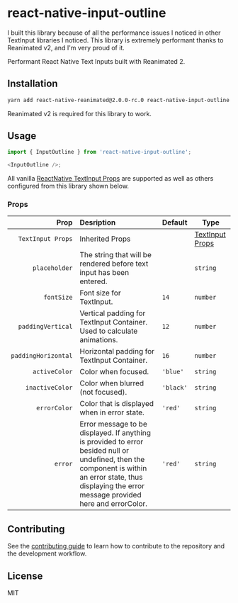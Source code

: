 # react-native-input-outline

I built this library because of all the performance issues I noticed in other TextInput libraries I noticed.
This library is extremely performant thanks to Reanimated v2, and I'm very proud of it.

Performant React Native Text Inputs built with Reanimated 2.

## Installation

```sh
yarn add react-native-reanimated@2.0.0-rc.0 react-native-input-outline
```

Reanimated v2 is required for this library to work.

## Usage

```js
import { InputOutline } from 'react-native-input-outline';

<InputOutline />;
```

All vanilla [ReactNative TextInput Props](https://reactnative.dev/docs/textinput#props) are supported as well as others configured from this library shown below.

### Props

|                Prop | Desription                                                                                                                                                                                              | Default   | Type                                                            |
| ------------------: | :------------------------------------------------------------------------------------------------------------------------------------------------------------------------------------------------------ | --------- | --------------------------------------------------------------- |
|   `TextInput Props` | Inherited Props                                                                                                                                                                                         |           | [TextInput Props](https://reactnative.dev/docs/textinput#props) |
|       `placeholder` | The string that will be rendered before text input has been entered.                                                                                                                                    |           | `string`                                                        |
|          `fontSize` | Font size for TextInput.                                                                                                                                                                                | `14`      | `number`                                                        |
|   `paddingVertical` | Vertical padding for TextInput Container. Used to calculate animations.                                                                                                                                 | `12`      | `number`                                                        |
| `paddingHorizontal` | Horizontal padding for TextInput Container.                                                                                                                                                             | `16`      | `number`                                                        |
|       `activeColor` | Color when focused.                                                                                                                                                                                     | `'blue'`  | `string`                                                        |
|     `inactiveColor` | Color when blurred (not focused).                                                                                                                                                                       | `'black'` | `string`                                                        |
|        `errorColor` | Color that is displayed when in error state.                                                                                                                                                            | `'red'`   | `string`                                                        |
|             `error` | Error message to be displayed. If anything is provided to error besided null or undefined, then the component is within an error state, thus displaying the error message provided here and errorColor. | `'red'`   | `string`                                                        |

## Contributing

See the [contributing guide](CONTRIBUTING.md) to learn how to contribute to the repository and the development workflow.

## License

MIT
